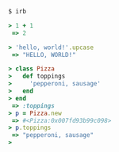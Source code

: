 ```bash
$ irb
```

```ruby
> 1 + 1
 => 2
```

```ruby
> 'hello, world!'.upcase
 => "HELLO, WORLD!"
```

```ruby
> class Pizza
>   def toppings
>     'pepperoni, sausage'
>   end
> end
 => :toppings
> p = Pizza.new
 => #<Pizza:0x007fd93b99c098>
> p.toppings
 => "pepperoni, sausage"
>
```
